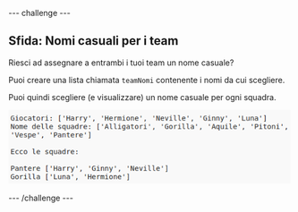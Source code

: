 --- challenge ---

## Sfida: Nomi casuali per i team

Riesci ad assegnare a entrambi i tuoi team un nome casuale?

Puoi creare una lista chiamata `teamNomi` contenente i nomi da cui scegliere.

Puoi quindi scegliere (e visualizzare) un nome casuale per ogni squadra.

![screenshot](images/team-finished.png)

--- /challenge ---